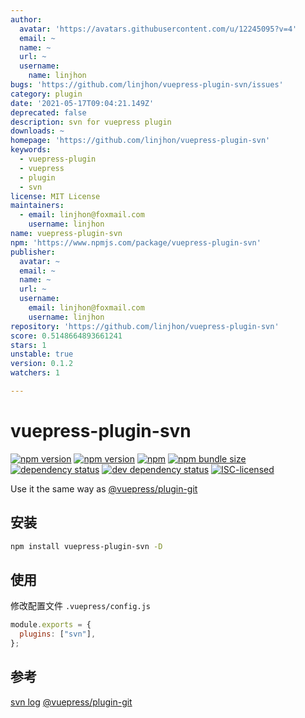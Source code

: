 ```yaml
---
author:
  avatar: 'https://avatars.githubusercontent.com/u/12245095?v=4'
  email: ~
  name: ~
  url: ~
  username:
    name: linjhon
bugs: 'https://github.com/linjhon/vuepress-plugin-svn/issues'
category: plugin
date: '2021-05-17T09:04:21.149Z'
deprecated: false
description: svn for vuepress plugin
downloads: ~
homepage: 'https://github.com/linjhon/vuepress-plugin-svn'
keywords:
  - vuepress-plugin
  - vuepress
  - plugin
  - svn
license: MIT License
maintainers:
  - email: linjhon@foxmail.com
    username: linjhon
name: vuepress-plugin-svn
npm: 'https://www.npmjs.com/package/vuepress-plugin-svn'
publisher:
  avatar: ~
  email: ~
  name: ~
  url: ~
  username:
    email: linjhon@foxmail.com
    username: linjhon
repository: 'https://github.com/linjhon/vuepress-plugin-svn'
score: 0.5148664893661241
stars: 1
unstable: true
version: 0.1.2
watchers: 1

---
```


# vuepress-plugin-svn

[![npm version](https://img.shields.io/npm/v/vuepress-plugin-svn.svg)](https://www.npmjs.com/package/vuepress-plugin-svn)
[![npm version](https://img.shields.io/github/workflow/status/linjhon/vuepress-plugin-svn/npm-publish)](https://www.npmjs.com/package/vuepress-plugin-svn)
[![npm](https://img.shields.io/npm/dw/vuepress-plugin-svn)](https://www.npmjs.com/package/vuepress-plugin-svn)
[![npm bundle size](https://img.shields.io/bundlephobia/min/vuepress-plugin-svn)](https://www.npmjs.com/package/vuepress-plugin-svn)
[![dependency status](https://img.shields.io/david/linjhon/vuepress-plugin-svn.svg)](https://david-dm.org/linjhon/vuepress-plugin-svn)
[![dev dependency status](https://img.shields.io/david/dev/linjhon/vuepress-plugin-svn.svg)](https://david-dm.org/linjhon/vuepress-plugin-svn#info=devDependencies)
[![ISC-licensed](https://img.shields.io/github/license/linjhon/vuepress-plugin-svn.svg)](https://choosealicense.com/licenses/isc/)

Use it the same way as [@vuepress/plugin-git](https://vuepress.github.io/reference/plugin/git.html)

## 安装

```sh
npm install vuepress-plugin-svn -D
```

## 使用

修改配置文件 `.vuepress/config.js`

```js
module.exports = {
  plugins: ["svn"],
};
```

## 参考

[svn log](http://svnbook.red-bean.com/zh/1.8/svn.ref.svn.c.log.html)
[@vuepress/plugin-git](https://vuepress.github.io/reference/plugin/git.html)
